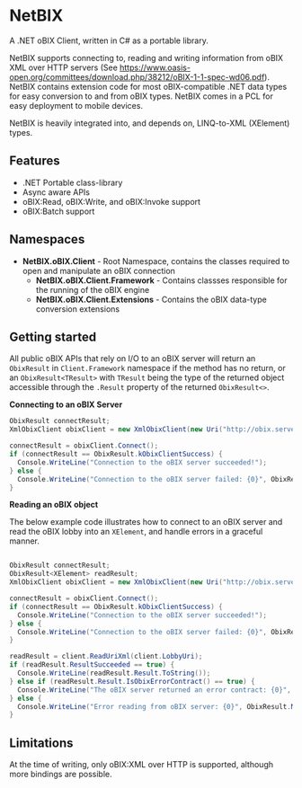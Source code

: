NetBIX
======

A .NET oBIX Client, written in C# as a portable library.

NetBIX supports connecting to, reading and writing information from oBIX XML over HTTP servers (See https://www.oasis-open.org/committees/download.php/38212/oBIX-1-1-spec-wd06.pdf).  NetBIX contains extension code for most oBIX-compatible .NET data types for easy conversion to and from oBIX types.  NetBIX comes in a PCL for easy deployment to mobile devices.

NetBIX is heavily integrated into, and depends on, LINQ-to-XML (XElement) types.

## Features

* .NET Portable class-library
* Async aware APIs
* oBIX:Read, oBIX:Write, and oBIX:Invoke support
* oBIX:Batch support

## Namespaces

* **NetBIX.oBIX.Client** - Root Namespace, contains the classes required to open and manipulate an oBIX connection
  * **NetBIX.oBIX.Client.Framework** - Contains classses responsible for the running of the oBIX engine
  * **NetBIX.oBIX.Client.Extensions** - Contains the oBIX data-type conversion extensions

## Getting started

All public oBIX APIs that rely on I/O to an oBIX server will return an `ObixResult` in `Client.Framework` namespace if the method has no return, or an `ObixResult<TResult>` with `TResult` being the type of the returned object accessible through the `.Result` property of the returned `ObixResult<>`. 

**Connecting to an oBIX Server**

```cs
ObixResult connectResult;
XmlObixClient obixClient = new XmlObixClient(new Uri("http://obix.server/obix"));

connectResult = obixClient.Connect();
if (connectResult == ObixResult.kObixClientSuccess) {
  Console.WriteLine("Connection to the oBIX server succeeded!");
} else {
  Console.WriteLine("Connection to the oBIX server failed: {0}", ObixResult.Message(connectResult));
}

```

**Reading an oBIX object**

The below example code illustrates how to connect to an oBIX server and read the oBIX lobby into an `XElement`, and handle errors in a graceful manner.

```cs

ObixResult connectResult;
ObixResult<XElement> readResult;
XmlObixClient obixClient = new XmlObixClient(new Uri("http://obix.server/obix"));

connectResult = obixClient.Connect();
if (connectResult == ObixResult.kObixClientSuccess) {
  Console.WriteLine("Connection to the oBIX server succeeded!");
} else {
  Console.WriteLine("Connection to the oBIX server failed: {0}", ObixResult.Message(connectResult));
}

readResult = client.ReadUriXml(client.LobbyUri);
if (readResult.ResultSucceeded == true) {
  Console.WriteLine(readResult.Result.ToString());
} else if (readResult.Result.IsObixErrorContract() == true) {
  Console.WriteLine("The oBIX server returned an error contract: {0}", readResult.Result.ObixDisplay());
} else { 
  Console.WriteLine("Error reading from oBIX server: {0}", ObixResult.Message(readResult));
}
```


## Limitations

At the time of writing, only oBIX:XML over HTTP is supported, although more bindings are possible.
